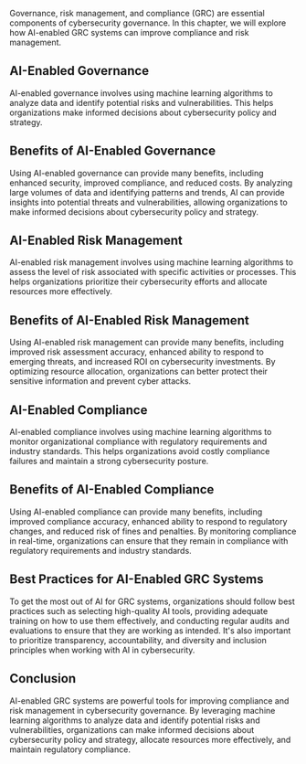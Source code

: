 
Governance, risk management, and compliance (GRC) are essential components of cybersecurity governance. In this chapter, we will explore how AI-enabled GRC systems can improve compliance and risk management.

AI-Enabled Governance
---------------------

AI-enabled governance involves using machine learning algorithms to analyze data and identify potential risks and vulnerabilities. This helps organizations make informed decisions about cybersecurity policy and strategy.

Benefits of AI-Enabled Governance
---------------------------------

Using AI-enabled governance can provide many benefits, including enhanced security, improved compliance, and reduced costs. By analyzing large volumes of data and identifying patterns and trends, AI can provide insights into potential threats and vulnerabilities, allowing organizations to make informed decisions about cybersecurity policy and strategy.

AI-Enabled Risk Management
--------------------------

AI-enabled risk management involves using machine learning algorithms to assess the level of risk associated with specific activities or processes. This helps organizations prioritize their cybersecurity efforts and allocate resources more effectively.

Benefits of AI-Enabled Risk Management
--------------------------------------

Using AI-enabled risk management can provide many benefits, including improved risk assessment accuracy, enhanced ability to respond to emerging threats, and increased ROI on cybersecurity investments. By optimizing resource allocation, organizations can better protect their sensitive information and prevent cyber attacks.

AI-Enabled Compliance
---------------------

AI-enabled compliance involves using machine learning algorithms to monitor organizational compliance with regulatory requirements and industry standards. This helps organizations avoid costly compliance failures and maintain a strong cybersecurity posture.

Benefits of AI-Enabled Compliance
---------------------------------

Using AI-enabled compliance can provide many benefits, including improved compliance accuracy, enhanced ability to respond to regulatory changes, and reduced risk of fines and penalties. By monitoring compliance in real-time, organizations can ensure that they remain in compliance with regulatory requirements and industry standards.

Best Practices for AI-Enabled GRC Systems
-----------------------------------------

To get the most out of AI for GRC systems, organizations should follow best practices such as selecting high-quality AI tools, providing adequate training on how to use them effectively, and conducting regular audits and evaluations to ensure that they are working as intended. It's also important to prioritize transparency, accountability, and diversity and inclusion principles when working with AI in cybersecurity.

Conclusion
----------

AI-enabled GRC systems are powerful tools for improving compliance and risk management in cybersecurity governance. By leveraging machine learning algorithms to analyze data and identify potential risks and vulnerabilities, organizations can make informed decisions about cybersecurity policy and strategy, allocate resources more effectively, and maintain regulatory compliance.
